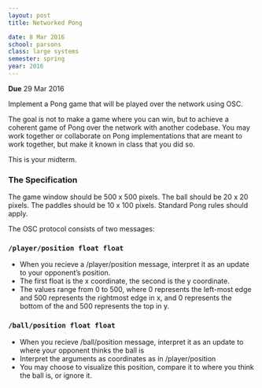 ```yaml
---
layout: post
title: Networked Pong

date: 8 Mar 2016
school: parsons
class: large systems
semester: spring
year: 2016
---   
```


**Due** 29 Mar 2016

Implement a Pong game that will be played over the network using OSC.

The goal is not to make a game where you can win, but to achieve a coherent game of Pong over the network with another codebase. You may work together or collaborate on Pong implementations that are meant to work together, but make it known in class that you did so.

This is your midterm.

### The Specification

The game window should be 500 x 500 pixels. The ball should be 20 x 20 pixels. The paddles should be 10 x 100 pixels. Standard Pong rules should apply.

The OSC protocol consists of two messages:

### `/player/position float float`
* When you recieve a /player/position message, interpret it as an update to your opponent’s position.
* The first float is the x coordinate, the second is the y coordinate.
* The values range from 0 to 500, where 0 represents the left-most edge and 500 represents the rightmost edge in x, and 0 represents the bottom of the and 500 represents the top in y.
  
### `/ball/position float float`
* When you recieve /ball/position message, interpret it as an update to where your opponent thinks the ball is
* Interpret the arguments as coordinates as in /player/position
* You may choose to visualize this position, compare it to where you think the ball is, or ignore it.